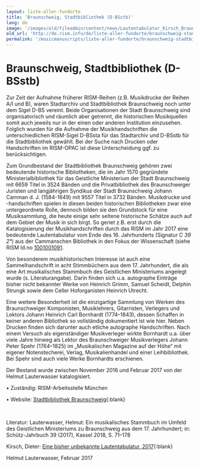 ```yaml
---
layout: liste-aller-fundorte
title: 'Braunschweig, Stadtbibliothek (D-BSstb)'
lang: de
image: '/images/old/fileadmin/content/news/Lautentabulatur_Kirsch_Braunschweig04.jpg'
old_url: 'http://de.rism.info/de/liste-aller-fundorte/braunschweig-stadtbibliothek.html'
permalink: '/musicmanuscripts/liste-aller-fundorte/braunschweig-stadtbibliothek.html'
---
```



# Braunschweig, Stadtbibliothek (D-BSstb)


Zur Zeit der Aufnahme früherer RISM-Reihen (z.B. Musikdrucke der Reihen A/I und B), waren Stadtarchiv und Stadtbibliothek Braunschweig noch unter dem Sigel D-BS vereint. Beide Organisationen der Stadt Braunschweig sind organisatorisch und räumlich aber getrennt, die historischen Musikquellen somit auch jeweils nur in der einen oder anderen Institution einzusehen. Folglich wurden für die Aufnahme der Musikhandschriften die unterschiedlichen RISM-Sigel D-BSsta für das Stadtarchiv und D-BSstb für die Stadtbibliothek gewählt. Bei der Suche nach Drucken oder Handschriften im RISM-OPAC ist diese Unterscheidung ggf. zu berücksichtigen.

Zum Grundbestand der Stadtbibliothek Braunschweig gehören zwei bedeutende historische Bibliotheken, die im Jahr 1570 gegründete Ministerialbibliothek für das Geistliche Ministerium der Stadt Braunschweig mit 6659 Titel in 3524 Bänden und die Privatbibliothek des Braunschweiger Juristen und langjährigen Syndikus der Stadt Braunschweig Johann Camman d. J. (1584-1649) mit 9557 Titel in 3732 Bänden. Musikdrucke und -handschriften spielen in diesen beiden historischen Bibliotheken zwar eine untergeordnete Rolle, dennoch bilden sie den Grundstock für eine Musiksammlung, die heute einige sehr seltene historische Schätze auch auf dem Gebiet der Musik in sich birgt. So geriet z.B. erst durch die Katalogisierung der Musikhandschriften durch das RISM im Jahr 2017 eine bedeutende Lautentabulatur vom Ende des 16. Jahrhunderts (Signatur _C 39 2°_) aus der Cammanschen Bibliothek in den Fokus der Wissenschaft (siehe RISM Id.no [1001001091](https://opac.rism.info/search?id=1001001091 "Opens external link in new window").

Von besonderem musikhistorischen Interesse ist auch eine Sammelhandschrift in acht Stimmbüchern aus dem 17. Jahrhundert, die als eine Art musikalisches Stammbuch des Geistlichen Ministeriums angelegt wurde (s. Literaturangabe). Darin finden sich u.a. autographe Einträge bisher nicht bekannter Werke von Heinrich Grimm, Samuel Scheidt, Delphin Strungk sowie dem Celler Hoforganisten Heinrich Utrecht.

Eine weitere Besonderheit ist die einzigartige Sammlung von Werken des Braunschweiger Komponisten, Musiklehrers, Gitarristen, Verlegers und Lektors Johann Heinrich Carl Bornhardt (1774–1843), dessen Schaffen in keiner anderen Bibliothek so vollständig dokumentiert ist wie hier. Neben Drucken finden sich darunter auch etliche autographe Handschriften. Nach einem Versuch als eigenständiger Musikverleger wirkte Bornhardt u.a. über viele Jahre hinweg als Lektor des Braunschweiger Musikverlegers Johann Peter Spehr (1764–1825) im „Musikalischen Magazine auf der Höhe“ mit eigener Notenstecherei, Verlag, Musikalienhandel und einer Leihbibliothek. Bei Spehr sind auch viele Werke Bornhardts erschienen.

Der Bestand wurde zwischen November 2016 und Februar 2017 von der Helmut Lauterwasser katalogisiert. 

• Zuständig: RISM-Arbeitsstelle München

• Website: [Stadtbibliothek Braunschweig](http://www.braunschweig.de/kultur/bibliotheken_archive/stadtbibliothek/ "Opens external link in new window"){:blank}

&nbsp;

Literatur:
Lauterwasser, Helmut: Ein musikalisches Stammbuch im Umfeld des Geistlichen Ministeriums zu Braunschweig aus dem 17. Jahrhundert; in: Schütz-Jahrbuch 39 (2017), Kassel 2018, S. 71–178

Kirsch, Dieter: [Eine bisher unbekannte Lautentabulatur, 2017](https://rism.info/de/rediscovered/2017/01/27/a-previously-unknown-lute-tablature.html "Opens external link in new window"){:blank}


Helmut Lauterwasser, Februar 2017



